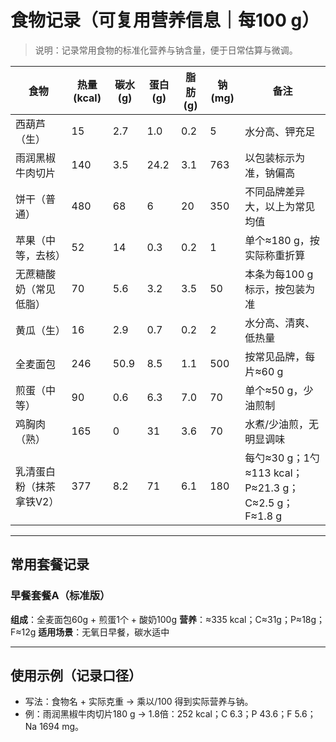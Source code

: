 # 食物记录（可复用营养信息｜每100 g）

> 说明：记录常用食物的标准化营养与钠含量，便于日常估算与微调。

| 食物 | 热量(kcal) | 碳水(g) | 蛋白(g) | 脂肪(g) | 钠(mg) | 备注 |
|------|------------|---------|---------|---------|--------|------|
| 西葫芦（生） | 15 | 2.7 | 1.0 | 0.2 | 5 | 水分高、钾充足 |
| 雨润黑椒牛肉切片 | 140 | 3.5 | 24.2 | 3.1 | 763 | 以包装标示为准，钠偏高 |
| 饼干（普通） | 480 | 68 | 6 | 20 | 350 | 不同品牌差异大，以上为常见均值 |
| 苹果（中等，去核） | 52 | 14 | 0.3 | 0.2 | 1 | 单个≈180 g，按实际称重折算 |
| 无蔗糖酸奶（常见低脂） | 70 | 5.6 | 3.2 | 3.5 | 50 | 本条为每100 g标示，按包装为准 |
| 黄瓜（生） | 16 | 2.9 | 0.7 | 0.2 | 2 | 水分高、清爽、低热量 |
| 全麦面包 | 246 | 50.9 | 8.5 | 1.1 | 500 | 按常见品牌，每片≈60 g |
| 煎蛋（中等） | 90 | 0.6 | 6.3 | 7.0 | 70 | 单个≈50 g，少油煎制 |
| 鸡胸肉（熟） | 165 | 0 | 31 | 3.6 | 70 | 水煮/少油煎，无明显调味 |
| 乳清蛋白粉（抹茶拿铁V2） | 377 | 8.2 | 71 | 6.1 | 180 | 每勺≈30 g；1勺≈113 kcal；P≈21.3 g；C≈2.5 g；F≈1.8 g |

---

## 常用套餐记录

### 早餐套餐A（标准版）
**组成**：全麦面包60g + 煎蛋1个 + 酸奶100g
**营养**：≈335 kcal；C≈31g；P≈18g；F≈12g
**适用场景**：无氧日早餐，碳水适中

---

## 使用示例（记录口径）
- 写法：食物名 + 实际克重 → 乘以/100 得到实际营养与钠。
- 例：雨润黑椒牛肉切片180 g → 1.8倍：252 kcal；C 6.3；P 43.6；F 5.6；Na 1694 mg。


